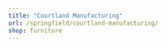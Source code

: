 ```yaml
---
title: "Courtland Manufacturing"
url: /springfield/courtland-manufacturing/
shop: furniture
---
```

